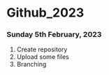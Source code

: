 # Github_2023

### Sunday 5th February, 2023

1. Create repository
2. Upload some files
3. Branching
